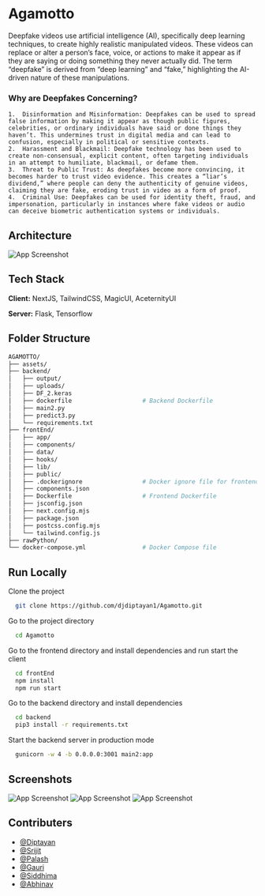 
# Agamotto

Deepfake videos use artificial intelligence (AI), specifically deep learning techniques, to create highly realistic manipulated videos. These videos can replace or alter a person’s face, voice, or actions to make it appear as if they are saying or doing something they never actually did. The term “deepfake” is derived from “deep learning” and “fake,” highlighting the AI-driven nature of these manipulations.

### Why are Deepfakes Concerning?

	1.	Disinformation and Misinformation: Deepfakes can be used to spread false information by making it appear as though public figures, celebrities, or ordinary individuals have said or done things they haven’t. This undermines trust in digital media and can lead to confusion, especially in political or sensitive contexts.
	2.	Harassment and Blackmail: Deepfake technology has been used to create non-consensual, explicit content, often targeting individuals in an attempt to humiliate, blackmail, or defame them.
	3.	Threat to Public Trust: As deepfakes become more convincing, it becomes harder to trust video evidence. This creates a “liar’s dividend,” where people can deny the authenticity of genuine videos, claiming they are fake, eroding trust in video as a form of proof.
	4.	Criminal Use: Deepfakes can be used for identity theft, fraud, and impersonation, particularly in instances where fake videos or audio can deceive biometric authentication systems or individuals.


## Architecture

![App Screenshot](https://agamotto.pages.dev/Flowchart.png)

## Tech Stack

**Client:** NextJS, TailwindCSS, MagicUI, AceternityUI

**Server:** Flask, Tensorflow

## Folder Structure

```bash
AGAMOTTO/
├── assets/
├── backend/
│   ├── output/
│   ├── uploads/
│   ├── DF_2.keras
│   ├── dockerfile                    # Backend Dockerfile
│   ├── main2.py
│   ├── predict3.py
│   └── requirements.txt
├── frontEnd/
│   ├── app/
│   ├── components/
│   ├── data/
│   ├── hooks/
│   ├── lib/
│   ├── public/
│   ├── .dockerignore                 # Docker ignore file for frontend
│   ├── components.json
│   ├── Dockerfile                    # Frontend Dockerfile
│   ├── jsconfig.json
│   ├── next.config.mjs
│   ├── package.json
│   ├── postcss.config.mjs
│   └── tailwind.config.js
├── rawPython/
└── docker-compose.yml                # Docker Compose file

```
## Run Locally

Clone the project

```bash
  git clone https://github.com/djdiptayan1/Agamotto.git
```

Go to the project directory

```bash
  cd Agamotto
```
Go to the frontend directory and install dependencies and run start the client

```bash
  cd frontEnd
  npm install
  npm run start
```

Go to the backend directory and install dependencies

```bash
  cd backend
  pip3 install -r requirements.txt
```

Start the backend server in production mode

```bash
  gunicorn -w 4 -b 0.0.0.0:3001 main2:app
```

## Screenshots

![App Screenshot](https://agamotto.pages.dev/intro.png)
![App Screenshot](https://agamotto.pages.dev/stats.png)
![App Screenshot](https://agamotto.pages.dev/feasibility.png)


## Contributers

- [@Diptayan](https://www.github.com/djdiptayan1)
- [@Srijit](https://www.github.com/SrijitK10 )
- [@Palash](https://www.github.com/shahpalash10)
- [@Gauri](https://www.github.com/GauriChapra)
- [@Siddhima](https://www.github.com/SaltyLemonz)
- [@Abhinav](https://www.github.com/Abhinav-Prajapati)

